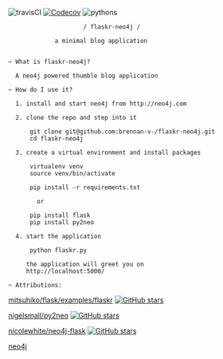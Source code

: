 ![travisCI](https://travis-ci.org/brennan-v-/flaskr-neo4j.svg) [![Codecov](https://img.shields.io/codecov/c/github/brennan-v-/flaskr-neo4j.svg)](https://codecov.io/github/brennan-v-/flaskr-neo4j?branch=master)
 ![pythons](https://img.shields.io/badge/python-2.7%2C%203.3%2C%203.4%2C%203.5%2C%203.5--dev-blue.svg)

                         / flaskr-neo4j /

                 a minimal blog application


    ~ What is flaskr-neo4j?

      A neo4j powered thumble blog application

    ~ How do I use it?

      1. install and start neo4j from http://neo4j.com

      2. clone the repo and step into it

          git clone git@github.com:brennan-v-/flaskr-neo4j.git
          cd flaskr-neo4j

      3. create a virtual environment and install packages

          virtualenv venv
          source venv/bin/activate

          pip install -r requirements.txt

            or
            
          pip install flask
          pip install py2neo

      4. start the application

          python flaskr.py

         the application will greet you on
         http://localhost:5000/

    ~ Attributions:

[mitsuhiko/flask/examples/flaskr](https://github.com/mitsuhiko/flask/tree/master/examples/flaskr/) [![GitHub stars](https://img.shields.io/github/stars/mitsuhiko/flask.svg?style=social&label=Star)](https://github.com/mitsuhiko/flask)

[nigelsmall/py2neo](https://github.com/nigelsmall/py2neo) [![GitHub stars](https://img.shields.io/github/stars/nigelsmall/py2neo.svg?style=social&label=Star)](https://github.com/nigelsmall/py2neo)

[nicolewhite/neo4j-flask](https://github.com/nicolewhite/neo4j-flask) [![GitHub stars](https://img.shields.io/github/stars/nicolewhite/neo4j-flask.svg?style=social&label=Star)](https://github.com/nicolewhite/neo4j-flask)

[neo4j](http://neo4j.com/)
